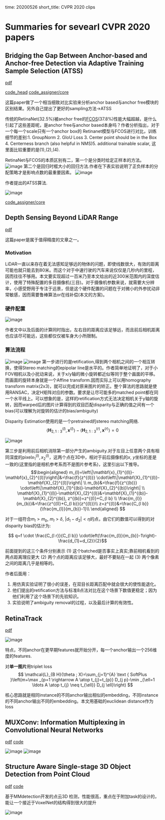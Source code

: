 time: 20200526
short_title: CVPR 2020 clips

# Summaries for sevearl CVPR 2020 papers

## Bridging the Gap Between Anchor-based and Anchor-free Detection via Adaptive Training Sample Selection (ATSS)
[pdf](https://arxiv.org/pdf/1912.02424.pdf)

[code_head](https://github.com/open-mmlab/mmdetection/blob/master/mmdet/models/dense_heads/atss_head.py) [code_assigner/core](https://github.com/open-mmlab/mmdetection/blob/master/mmdet/core/bbox/assigners/atss_assigner.py)

这篇paper做了一个相当细致对比实验来分析anchor based与anchor free模块的区别结果。另外自己提出了更好的sampling方法$\rightarrow$ATSS

传统的RetinaNet(32.5%)被anchor free的[FCOS](../object_detection_2D/FCOS.md)(37.8%)性能大幅超越，是什么引起了这些差距呢，是anchor free与anchor based本身吗？作者分析指出，对于一个每一个scale只有一个anchor box的
Retinanet模型与FCOS进行对比，训练细节的差别:1. GroupNorm 2. GIoU Loss 3. Center point should be in the Box 4. Centerness branch (also helpful in NMS)5. additional trainable scalar,
这里面比较重要的是(1),(2),(4). 

RetinaNet与FCOS的本质区别有二，第一个是分类时给定正样本的方法。
![image](res/atss_retina_fcos_diff.png)
第二个是回归时框大小的回归方法.作者在下表实验说明了正负样本的分配策略才是影响点数的最重要因素。
![image](res/atss_fcos_retina_compare_reg.png)

作者提出的ATSS算法.

![image](res/atss_algo.png)

[code_assigner/core](https://github.com/open-mmlab/mmdetection/blob/master/mmdet/core/bbox/assigners/atss_assigner.py)




## Depth Sensing Beyond LiDAR Range
[pdf](https://arxiv.org/pdf/2004.03048.pdf)

这篇paper是属于值得精度的文章之一。

### Motivation

LiDAR一直以来存在着无法感知足够远的物体的问题，即使线数很大，有效的距离可能也就只能去到80米。而这个对于中速行驶的汽车来说仅仅是几秒内的里程，因而往往不够用。本文要实现超过一百米乃至本文给出的近300米范围内的深度估计，使用了特殊配置的多目摄像机(三目)。对于摄像机参数来说，就需要大分辨率，小感受野用于专注于远景，但是这个硬件配置的问题在于对微小的外参扰动非常敏感，因而需要鲁棒算法or在线补偿(本文的方案)。

### 硬件配置

![image](res/triple_camera_setup.png)

作者文中以及后面的计算同时指出，左右目的距离应该足够远，而且前后相机距离也应该尽可能远，这些都仅仅被车身大小所限制。

### 算法流程

![image](res/triple_camera_pipeline.png)
![image](res/triple_camera_retification.png)
第一步进行的是retification,得到两个相机之间的一个相互转换，使得Stereo matching的epipolar line是水平的。作者简单地证明了，对于小FOV相机以及小扰动来说，关于x/y轴的微小旋转都近似等同于整个画面的平移。而画面的旋转本身就是一个Affine transform.因而实际上可以用homography transform matrix(2x3)，就可以完成对原来图片的矫正。整个算法的思路就是使用RANSAC，决定H矩阵对应的参数。要求是让尽可能多的matched point都在同一个水平线上。可以想象的是，这样的retification方式无法决定相机关于y轴的旋转，因而warped后的图片计算得到的双目匹配disparity与正确的值之间有一个bias(可以理解为对旋转的估计的bias/ambiguity)

Disparity Estimation使用的是一个pretrained的stereo matching网络.
$$\left\langle\mathbf{H}_{2,1: 3}^{(l)}, \mathbf{x}^{(l)}\right\rangle-\left\langle\mathbf{H}_{2,1: 3}^{(r)}, \mathbf{x}^{(r)}\right\rangle=0$$

![image](res/triple_camera_ambiguityremove.png)

第三步是利用前后相机消除第一部分产生的ambiguity.对于左目上任意两个具有相同深度的pixel$x_1^{(l)}, x_2^{(l)}$，这两个点在3D中，相对于前后摄像机的$x$, $y$坐标的差是一致的(这里指的是相机参考系而不是图片参考系)，这里引出以下推导。
$$\begin{aligned}
    m_{l}=\left\|\mathbf{x}_{1}^{(l)}-\mathbf{x}_{2}^{(l)}\right\|&=\frac{f}{z^{(l)}} \cdot\left\|\mathbf{X}_{1}^{(l)}-\mathbf{X}_{2}^{(l)}\right\| \\
    m_{b}&=\frac{f}{z^{(b)}} \cdot\left\|\mathbf{X}_{1}^{(b)}-\mathbf{X}_{2}^{(b)}\right\| \\
    \mathbf{X}_{1}^{(l)}-\mathbf{X}_{2}^{(l)}&=\mathbf{X}_{1}^{(b)}-\mathbf{X}_{2}^{(b)}, z^{(b)}=z^{(l)}+C_{l b} \\
    \frac{m_{l}}{m_{b}}&=\frac{z^{(l)}+C_{l b}}{z^{(l)}}\\
    z=z^{(l)}&=\frac{C_{l b}}{\frac{m_{l}}{m_{b}}-1}\\
\end{aligned}
$$

对于一组符合$m_l > m_b$, $m_l > \delta$, $|d_1 - d_2| < \eta$的点，由它们的数值可以得到的对disparity bias的估计为:

$$ q=f \cdot \frac{C_{l r}}{C_{l b}} \cdot\left(\frac{m_{l}}{m_{b}}-1\right)-\frac{d_{1}+d_{2}}{2}$$

前面提到的这三个条件分别表示 (1) 这个batched是否事实上真实;靠前相机看到的两点距离理应更大 (2) 两个点的距离应该足够大，最好不要贴在一起 (3) 两个像素之间的距离几乎是相等的。

作者后面用：
1. 用仿真实验证明了很小的误差，在双目长距离匹配中就会很大的使性能退化。
2. 他们提出的retification方法与标准8点法对比在这个场景下数值更稳定；因为他们利用了这个场景下的先验知识。
3. 实验说明了ambiguity removal的过程，以及最后计算的有效性。


## RetinaTrack
[pdf](https://arxiv.org/pdf/2003.13870.pdf)

![image](res/RetinaTrack_arch.png)

特点，不同anchor在更早期features就开始分开，每一个anchor输出一个256维度的features.

对**单一图片**用triplet loss
$$
\mathcal{L}_{B H}(\theta ; X)=\sum_{j=1}^{A} \text { SoftPlus }\left(m+\max _{p=1 \rightarrow A \atop t_{j}=t_{p}} D_{j p}-\min _{\ell=1 \ldots A \atop t_{j} \neq t_{\ell}} D_{j \ell}\right)
$$

核心思路就是相同instance的不同anchor输出相似的embedding，不同instance的不同anchor输出不同的embedding。本文用基础的euclidean distance作为loss

## MUXConv: Information Multiplexing in Convolutional Neural Networks
[pdf](https://arxiv.org/pdf/2003.13880v1.pdf) [code](https://github.com/human-analysis/MUXConv)

![image](res/MUX_spatial.png)
![image](res/MUX_channel.png)

## Structure Aware Single-stage 3D Object Detection from Point Cloud
[pdf](https://www4.comp.polyu.edu.hk/~cslzhang/paper/SA-SSD.pdf) [code](https://github.com/skyhehe123/SA-SSD)

基于MMdetection开发的点云3D 检测，性能很高，重点在于附加task的设计的，能让一个接近于VoxelNet的结构得到很大的提升

![image](res/SASSD_arch.png)